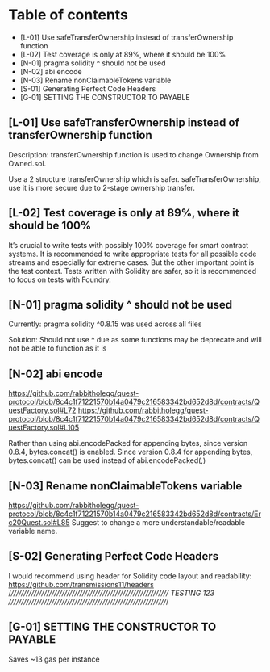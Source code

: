 # Table of contents

- [L-01] Use safeTransferOwnership instead of transferOwnership function
- [L-02] Test coverage is only at 89%, where it should be 100%
- [N-01] pragma solidity ^ should not be used
- [N-02] abi encode
- [N-03] Rename nonClaimableTokens variable 
- [S-01] Generating Perfect Code Headers
- [G-01] SETTING THE CONSTRUCTOR TO PAYABLE

## [L-01] Use safeTransferOwnership instead of transferOwnership function

Description:
transferOwnership function is used to change Ownership from Owned.sol.

Use a 2 structure transferOwnership which is safer.
safeTransferOwnership, use it is more secure due to 2-stage ownership transfer.

##  [L-02] Test coverage is only at 89%, where it should be 100%

It’s crucial to write tests with possibly 100% coverage for smart contract systems.
It is recommended to write appropriate tests for all possible code streams and especially for extreme cases.
But the other important point is the test context.
Tests written with Solidity are safer, so it is recommended to focus on tests with Foundry.


## [N-01] pragma solidity ^ should not be used

Currently: pragma solidity ^0.8.15 was used across all files

Solution: Should not use ^ due as some functions may be deprecate and will not be able to function as it is

## [N-02] abi encode

https://github.com/rabbitholegg/quest-protocol/blob/8c4c1f71221570b14a0479c216583342bd652d8d/contracts/QuestFactory.sol#L72
https://github.com/rabbitholegg/quest-protocol/blob/8c4c1f71221570b14a0479c216583342bd652d8d/contracts/QuestFactory.sol#L105

Rather than using abi.encodePacked for appending bytes, since version 0.8.4, bytes.concat() is enabled.
Since version 0.8.4 for appending bytes, bytes.concat() can be used instead of abi.encodePacked(,)

## [N-03] Rename nonClaimableTokens variable 
https://github.com/rabbitholegg/quest-protocol/blob/8c4c1f71221570b14a0479c216583342bd652d8d/contracts/Erc20Quest.sol#L85
Suggest to change a more understandable/readable variable name.

## [S-02] Generating Perfect Code Headers
I would recommend using header for Solidity code layout and readability:
https://github.com/transmissions11/headers
/*//////////////////////////////////////////////////////////////
                           TESTING 123
//////////////////////////////////////////////////////////////*/

## [G-01] SETTING THE CONSTRUCTOR TO PAYABLE
Saves ~13 gas per instance
